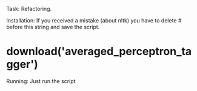 
Task: Refactoring.

Installation:
If you received a mistake (about nltk) you have to delete # before this string and save the script.

# download('averaged_perceptron_tagger')

Running:
Just run the script